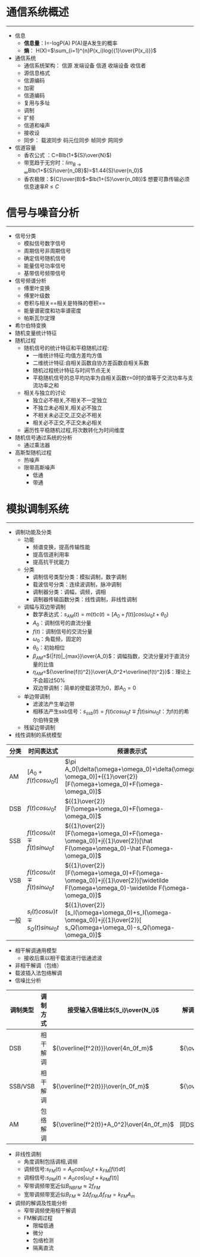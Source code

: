 # 通信系统概述
----
* 信息
	* **信息量**：I=-logP(A) P(A)是A发生的概率
	* **熵**： H(X)=$\sum_{i=1}^{n}P(x_i)log{{1}\over{P(x_i)}}$
* 通信系统
	* 通信系统架构： 信源 发端设备 信道 收端设备 收信者
	* 源信息格式
	* 信源编码
	* 加密
	* 信道编码
	* 复用与多址
	* 调制
	* 扩频
	* 信道和噪声
	* 接收设
	* 同步： 载波同步 码元位同步 帧同步 网同步
* 信道容量
	* 香农公式 ：C=Blb(1+${S}\over{N}$)
	* 带宽趋于无穷时：$lim_{B\to \infty}$Blb(1+${S}\over{n_0B}$)=$1.44{S}\over{n_0}$
	* 香农极限：${C}\over{B}$=$lb(1+{S}\over{n_0B})$  想要可靠传输必须信息速率$R\leqslant C$

# 信号与噪音分析
----
* 信号分类
  * 模拟信号数字信号
  * 周期信号非周期信号
  * 确定信号随机信号
  * 能量信号功率信号
  * 基带信号频带信号
* 信号频谱分析
  * 傅里叶变换
  * 傅里叶级数
  * 卷积与相关==相关是特殊的卷积==
  * 能量谱密度和功率谱密度
  * 帕斯瓦尔定理
* 希尔伯特变换
* 随机变量统计特征
* 随机过程
  * 随机信号的统计特征和平稳随机过程:
    * 一维统计特征:均值方差均方值
    * 二维统计特征:自相关函数自协方差函数自相关系数
    * 随机过程统计特征与时间节点无关
    * 平稳随机信号的总平均功率为自相关函数$\tau$=0时的值等于交流功率与支流功率之和
  * 相关与独立的讨论
    * 独立必不相关,不相关不一定独立
    * 不独立未必相关,相关必不独立
    * 不相关未必正交,正交必不相关
    * 相关必不正交,不正交未必相关
  * 遍历性平稳随机过程,将次数转化为时间维度
* 随机信号通过系统的分析
  * 通过乘法器
* 高斯型随机过程
  * 热噪声
  * 限带高斯噪声
    * 低通
    * 带通

# 模拟调制系统
----
* 调制功能及分类
  * 功能
    * 频谱变换，提高传输性能
    * 提高信道利用率
    * 提高抗干扰能力
  * 分类
    * 调制信号类型分类：模拟调制，数字调制
    * 载波信号分类：连续波调制，脉冲调制
    * 调制器分类：调幅，调频，调相
    * 调制器传输函数分类：线性调制，非线性调制
  * 调幅与双边带调制
    * 数学表达式：$s_{AM}(t)=m(t)c(t)=[A_0+f(t)]cos(\omega_0t+\theta_0)$
    * $A_0$：调制信号的直流分量
    * $f(t)$：调制信号的交流分量
    * $\omega_0$：角载频，固定的
    * $\theta_0$：初始相位
    * $\beta_{AM}$=${|f(t)|_{max}}\over{A_0}$：调幅指数，交流分量对于直流分量的比值
    * $\eta_{AM}$=${\overline{f(t)^2}}\over{A_0^2+\overline{f(t)^2}}$：理论上不会超过50%
    * 双边带调制：简单的使载波项为0，即$A_0=0$
  * 单边带调制
    * 滤波法产生单边带
    * 相移法产生ssb信号：$s_{ssb}(t)=f(t)cos\omega_0t\mp \hat{f}(t)sin\omega_0t$：为f(t)的希尔伯特变换
  * 残留边带调制
* 线性调制的系统模型

|分类|时间表达式|频谱表示式|带宽|
|----|----|----|----|
|AM|$[A_0+f(t)cos\omega_0t]$|$\pi A_0[\delta(\omega+\omega_0)+\delta(\omega-\omega_0)]+{{1}\over{2}}[F(\omega+\omega_0)+F(\omega-\omega_0)]$|$2\omega_m$|
|DSB|$f(t)cos\omega_0t$|${{1}\over{2}}[F(\omega+\omega_0)+F(\omega-\omega_0)]$|$2\omega_m$|$2\omega_m$|
|SSB|$f(t)cos\omega)t\mp \hat f(t)sin\omega_0t$|${{1}\over{2}}[F(\omega+\omega_0)+F(\omega-\omega_0)]+j{{1}\over{2}}[\hat F(\omega+\omega_0)-\hat F(\omega-\omega_0)]$|$\omega_m$|
|VSB|$f(t)cos\omega)t\mp \widetilde f(t)sin\omega_0t$|${{1}\over{2}}[F(\omega+\omega_0)+F(\omega-\omega_0)]+j{{1}\over{2}}[\widetilde F(\omega+\omega_0)-\widetilde F(\omega-\omega_0)]$|$\omega_m$<B<$2\omega_m$|
|一般|$s_I(t)cos\omega)t\mp s_Q(t)sin\omega_0t$|${{1}\over{2}}[s_I(\omega+\omega_0)+s_I(\omega-\omega_0)]+j{{1}\over{2}}[ s_Q(\omega+\omega_0)-s_Q(\omega-\omega_0)]$|$\omega_m$<B<$2\omega_m$|
  * 相干解调通用模型
    * 接收后乘以相干载波进行低通滤波
  * 非相干解调（包络）
  * 载波插入法包络解调
* 信噪比分析

|调制类型|调制方式|接受输入信噪比${S_i}\over{N_i}$|解调输出信噪比${S_o}\over{N_o}$|信噪比得益${S_o/N_o}\over{S_i/N_i}$|
|----|----|----|----|----|
|DSB|相干解调|${\overline{f^2(t)}}\over{4n_0f_m}$|${\overline{f^2(t)}}\over{2n_0f_m}$|$G_{DSB}=2$|
|SSB/VSB|相干解调|${\overline{f^2(t)}}\over{n_0f_m}$|${\overline{f^2(t)}}\over{n_0f_m}$|$G_{SSB}=1$|
|AM|包络解调|${\overline{f^2(t)}+A_0^2}\over{4n_0f_m}$|同DSB|$G_{AM}<1$|

* 非线性调制
  * 角度调制包括调相,调频
  * 调频信号:$s_{FM}(t)=A_0cos[\omega_0t+k_{FM}\int f(t)dt]$ 
  * 调相信号:$s_{PM}(t)=A_0cos[\omega_0t+k_{PM}f(t)]$
  * 窄带调频带宽近似$B_{NBFM}\approx 2f_{FM}$
  * 宽带调频带宽近似$B_{FM}\approx 2\Delta f_{FM}$,$\Delta f_{FM}=k_{FM}A_m$
* 调频的解调及性能分析
  * 窄带调频使用相干解调
  * FM解调过程
    * 限幅低通
    * 微分
    * 包络检测
    * 隔离直流